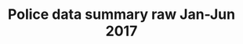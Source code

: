 ---
schema: default
title: Police data summary raw Jan-Jun 2017
organization: SCMPD
notes: Weekly crime rates and call-ins by category from 2017-01-07 to 2017-06-03
resources:
  - name: Police data summary raw Jan-Jun 2017
    url: >-
      https://github.com/opensavannah/police-data-raw-source-files/blob/master/Compiled/Total%20Juristiction.csv
    format: csv
license: ''
maintainer: Roy Mosby
maintainer_email: roy.e.mosby@gmail.com
---